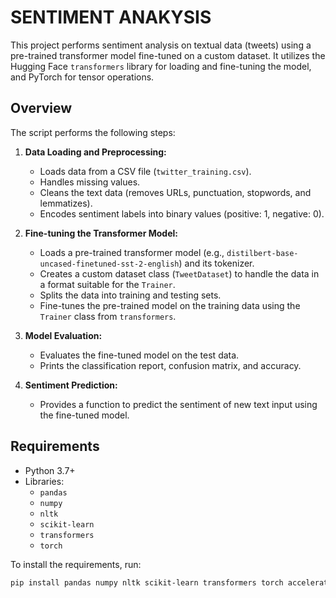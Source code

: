 # SENTIMENT ANAKYSIS

This project performs sentiment analysis on textual data (tweets) using a pre-trained transformer model fine-tuned on a custom dataset. It utilizes the Hugging Face `transformers` library for loading and fine-tuning the model, and PyTorch for tensor operations.

## Overview

The script performs the following steps:

1.  **Data Loading and Preprocessing:**
    *   Loads data from a CSV file (`twitter_training.csv`).
    *   Handles missing values.
    *   Cleans the text data (removes URLs, punctuation, stopwords, and lemmatizes).
    *   Encodes sentiment labels into binary values (positive: 1, negative: 0).

2.  **Fine-tuning the Transformer Model:**
    *   Loads a pre-trained transformer model (e.g., `distilbert-base-uncased-finetuned-sst-2-english`) and its tokenizer.
    *   Creates a custom dataset class (`TweetDataset`) to handle the data in a format suitable for the `Trainer`.
    *   Splits the data into training and testing sets.
    *   Fine-tunes the pre-trained model on the training data using the `Trainer` class from `transformers`.

3.  **Model Evaluation:**
    *   Evaluates the fine-tuned model on the test data.
    *   Prints the classification report, confusion matrix, and accuracy.

4.  **Sentiment Prediction:**
    *   Provides a function to predict the sentiment of new text input using the fine-tuned model.

## Requirements

*   Python 3.7+
*   Libraries:
    *   `pandas`
    *   `numpy`
    *   `nltk`
    *   `scikit-learn`
    *   `transformers`
    *   `torch`

To install the requirements, run:

```bash
pip install pandas numpy nltk scikit-learn transformers torch accelerate
